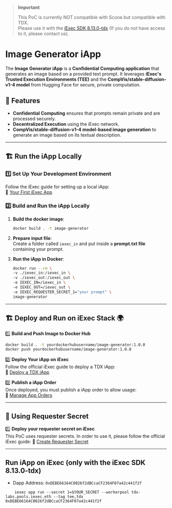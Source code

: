 > **Important**  
>
> This PoC is currently NOT compatible with Scone but compatible with TDX.  
> Please use it with the [iExec SDK 8.13.0-tdx](https://github.com/aimen-djari/iexec-sdk/tree/feature/tdx) (If you do not have access to it, please contact us).

# Image Generator iApp

The **Image Generator iApp** is a **Confidential Computing application** that generates an image based on a provided text prompt. It leverages **iExec's Trusted Execution Environments (TEE)** and the **CompVis/stable-diffusion-v1-4 model** from Hugging Face for secure, private computation.

## 🚀 Features
- **Confidential Computing** ensures that prompts remain private and are processed securely.
- **Decentralized Execution** using the iExec network.
- **CompVis/stable-diffusion-v1-4 model-based image generation** to generate an image based on its textual description.

---

## 🏗 **Run the iApp Locally**

### 1️⃣ **Set Up Your Development Environment**
Follow the iExec guide for setting up a local iApp:  
🔗 [Your First iExec App](https://protocol.docs.iex.ec/for-developers/your-first-app)

### 2️⃣ **Build and Run the iApp Locally**
1. **Build the docker image**:


   ```sh  
   docker build . -t image-generator  
    ```
    
2. **Prepare input file**:  
   Create a folder called `iexec_in` and put inside a **prompt.txt file** containing your prompt.  
   
3. **Run the iApp in Docker**:  


   ```sh  
   docker run --rm \  
   -v ./iexec_in:/iexec_in \  
   -v ./iexec_out:/iexec_out \  
   -e IEXEC_IN=/iexec_in \  
   -e IEXEC_OUT=/iexec_out \  
   -e IEXEC_REQUESTER_SECRET_1="your prompt" \
   image-generator
    ```
---

## 🏗 **Deploy and Run on iExec Stack** 🌍

1️⃣ **Build and Push Image to Docker Hub**  

   ```sh  
   docker build . -t yourdockerhubusername/image-generator:1.0.0 
   docker push yourdockerhubusername/image-generator:1.0.0  
```
2️⃣ **Deploy Your iApp on iExec**  
   Follow the official iExec guide to deploy a TDX iApp:  
   🔗 [Deploy a TDX iApp](https://protocol.docs.iex.ec/for-developers/confidential-computing/create-your-first-sgx-app)  

3️⃣ **Publish a iApp Order**  
   Once deployed, you must publish a iApp order to allow usage:  
   🔗 [Manage App Orders](https://protocol.docs.iex.ec/for-developers/advanced/manage-your-apporders)  

---

## 🔐 **Using Requester Secret**

1️⃣ **Deploy your requester secret on iExec**  
This PoC uses requester secrets. In order to use it, please follow the official iExec guide: 
🔗 [Create Requester Secret](https://protocol.docs.iex.ec/for-developers/confidential-computing/access-confidential-assets/requester-secrets#push-some-requester-secrets-to-the-sms)

---

## Run iApp on iExec (only with the iExec SDK 8.13.0-tdx)

- Dapp Address: ```0xDEBE66164C0026f2dBCcaCF2364F07a42c441f2f```

```shell 
    iexec app run --secret 1=$YOUR_SECRET --workerpool tdx-labs.pools.iexec.eth --tag tee,tdx 0xDEBE66164C0026f2dBCcaCF2364F07a42c441f2f
```
